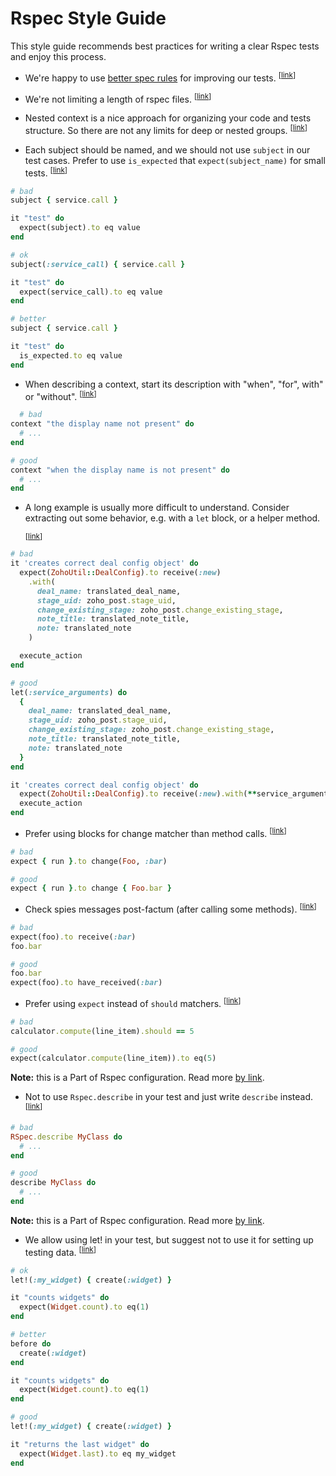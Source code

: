 # Rspec Style Guide

This style guide recommends best practices for writing a clear Rspec tests and enjoy this process.

* <a name="rspec-betterrspec"></a>
  We're happy to use [better spec rules](http://www.betterspecs.org/) for improving our tests.
  <sup>[[link](#rspec-betterrspec)]</sup>

* <a name="rspec-file-length"></a>
  We're not limiting a length of rspec files.
  <sup>[[link](#rspec-file-length)]</sup>

* <a name="rspec-nested-groups"></a>
  Nested context is a nice approach for organizing your code and tests structure.
  So there are not any limits for deep or nested groups.
  <sup>[[link](#rspec-nested-groups)]</sup>

* <a name="rspec-subject"></a>
  Each subject should be named, and we should not use `subject` in our test cases.
  Prefer to use `is_expected` that `expect(subject_name)` for small tests.
  <sup>[[link](#rspec-subject)]</sup>

```ruby
# bad
subject { service.call }

it "test" do
  expect(subject).to eq value
end

# ok
subject(:service_call) { service.call }

it "test" do
  expect(service_call).to eq value
end

# better
subject { service.call }

it "test" do
  is_expected.to eq value
end
```

* <a name="rspec-context-wording"></a>
  When describing a context, start its description with "when", "for", with" or "without".
  <sup>[[link](#rspec-context-wording)]</sup>

```ruby
  # bad
context "the display name not present" do
  # ...
end

# good
context "when the display name is not present" do
  # ...
end
```

* <a name="rspec-example-length"></a>
 A long example is usually more difficult to understand. Consider extracting out some behavior, e.g. with a `let` block, or a helper method.

  <sup>[[link](#rspec-example-length)]</sup>

```ruby
# bad
it 'creates correct deal config object' do
  expect(ZohoUtil::DealConfig).to receive(:new)
    .with(
      deal_name: translated_deal_name,
      stage_uid: zoho_post.stage_uid,
      change_existing_stage: zoho_post.change_existing_stage,
      note_title: translated_note_title,
      note: translated_note
    )

  execute_action
end

# good
let(:service_arguments) do
  {
    deal_name: translated_deal_name,
    stage_uid: zoho_post.stage_uid,
    change_existing_stage: zoho_post.change_existing_stage,
    note_title: translated_note_title,
    note: translated_note
  }
end

it 'creates correct deal config object' do
  expect(ZohoUtil::DealConfig).to receive(:new).with(**service_arguments)
  execute_action
end
```

* <a name="rspec-expect-change"></a>
  Prefer using blocks for change matcher than method calls.
  <sup>[[link](#rspec-expect-change)]</sup>

```ruby
# bad
expect { run }.to change(Foo, :bar)

# good
expect { run }.to change { Foo.bar }
```

* <a name="rspec-message-spies"></a>
  Check spies messages post-factum (after calling some methods).
  <sup>[[link](#rspec-message-spies)]</sup>

```ruby
# bad
expect(foo).to receive(:bar)
foo.bar

# good
foo.bar
expect(foo).to have_received(:bar)
```

* <a name="rspec-prefer-expect"></a>
  Prefer using `expect` instead of `should` matchers.
  <sup>[[link](#rspec-prefer-expect)]</sup>

```ruby
# bad
calculator.compute(line_item).should == 5

# good
expect(calculator.compute(line_item)).to eq(5)
```

**Note:** this is a Part of Rspec configuration. Read more [by link](https://github.com/rubocop-hq/rubocop-rspec#enforcing-should-vs-expect-syntax).

* <a name="rspec-top-rspec"></a>
  Not to use `Rspec.describe` in your test and just write `describe` instead.
  <sup>[[link](#rspec-top-rspec)]</sup>

```ruby
# bad
RSpec.describe MyClass do
  # ...
end

# good
describe MyClass do
  # ...
end
```

**Note:** this is a Part of Rspec configuration. Read more [by link](https://github.com/rubocop-hq/rubocop-rspec#enforcing-an-explicit-rspec-receiver-for-top-level-methods-disabling-monkey-patching).

* <a name="rspec-let-setup"></a>
  We allow using let! in your test, but suggest not to use it for setting up testing data.
  <sup>[[link](#rspec-let-setup)]</sup>

```ruby
# ok
let!(:my_widget) { create(:widget) }

it "counts widgets" do
  expect(Widget.count).to eq(1)
end

# better
before do
  create(:widget)
end

it "counts widgets" do
  expect(Widget.count).to eq(1)
end

# good
let!(:my_widget) { create(:widget) }

it "returns the last widget" do
  expect(Widget.last).to eq my_widget
end
```
